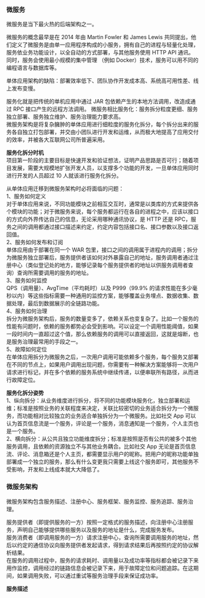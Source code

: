 
### 微服务
微服务是当下最火热的后端架构之一。  

微服务的概念最早是在 2014 年由 Martin Fowler 和 James Lewis 共同提出，他们定义了微服务是由单一应用程序构成的小服务，拥有自己的进程与轻量化处理，服务依业务功能设计，以全自动的方式部署，与其他服务使用 HTTP API 通讯。同时，服务会使用最小规模的集中管理 （例如 Docker）技术，服务可以用不同的编程语言与数据库等。  

单体应用架构的缺陷：部署效率低下、团队协作开发成本高、系统高可用性差、线上发布变慢。  

服务化就是把传统的单机应用中通过 JAR 包依赖产生的本地方法调用，改造成通过 RPC 接口产生的远程方法调用。
微服务相比服务化：服务拆分粒度更细、服务独立部署、服务独立维护、服务治理能力要求高。  
微服务架构是将复杂臃肿的单体应用进行细粒度的服务化拆分，每个拆分出来的服务各自独立打包部署，并交由小团队进行开发和运维，从而极大地提高了应用交付的效率，并被各大互联网公司所普遍采用。  

**服务化拆分时机**  
项目第一阶段的主要目标是快速开发和验证想法，证明产品思路是否可行；随着项目发展，需要大规模地扩张开发人员，以支撑多个功能的开发，一旦单体应用同时进行开发的人员超过 10 人就该进行服务化拆分。  

从单体应用迁移到微服务架构时必将面临的问题：  
1、服务如何定义  
对于单体应用来说，不同功能模块之前相互交互时，通常是以类库的方式来提供各个模块的功能；对于微服务来说，每个服务都运行在各自的进程之中，应该以接口的方式向外界传达自己的信息，无论采用哪种通讯协议，是 HTTP 还是 RPC，服务之间的调用都通过接口描述来约定，约定内容包括接口名、接口参数以及接口返回值。  
2、服务如何发布和订阅  
单体应用由于部署在同一个 WAR 包里，接口之间的调用属于进程内的调用；拆分为微服务独立部署后，服务提供者该如何对外暴露自己的地址，服务调用者通过注册中心（类似登记处的地方，能够记录每个服务提供者的地址以供服务调用者查询）查询所需要调用的服务的地址。  
3、服务如何监控  
QPS（调用量）、AvgTime（平均耗时）以及 P999（99.9% 的请求性能在多少毫秒以内）等这些指标需要一种通用的监控方案，能够覆盖业务埋点、数据收集、数据处理，最后到数据展示的全链路功能。  
4、服务如何治理  
拆分为微服务架构后，服务的数量变多了，依赖关系也变复杂了。比如一个服务的性能有问题时，依赖的服务都势必会受到影响。可以设定一个调用性能阈值，如果一段时间内一直超过这个值，那么依赖服务的调用可以直接返回，这就是熔断，也是服务治理最常用的手段之一。  
5、故障如何定位  
在单体应用拆分为微服务之后，一次用户调用可能依赖多个服务，每个服务又部署在不同的节点上，如果用户调用出现问题，你需要有一种解决方案能够将一次用户请求进行标记，并在多个依赖的服务系统中继续传递，以便串联所有路径，从而进行故障定位。  

**服务化拆分姿势**  
1、纵向拆分：从业务维度进行拆分，将不同的功能模块服务化，独立部署和运维；标准是按照业务的关联程度来决定，关联比较密切的业务适合拆分为一个微服务，而功能相对比较独立的业务适合单独拆分为一个微服务。比如社交 App 可以认为首页信息流是一个服务，评论是一个服务，消息通知是一个服务，个人主页也是一个服务。  
2、横向拆分：从公共且独立功能维度拆分；标准是按照是否有公共的被多个其他服务调用，且依赖的资源独立不与其他业务耦合。比如社交 App 无论是首页信息流、评论、消息箱还是个人主页，都需要显示用户的昵称。把用户的昵称功能单独部署成一个独立的服务，那么有什么变更我只需要上线这个服务即可，其他服务不受影响，开发和上线成本就大大降低了。  

### 微服务架构
微服务架构包含服务描述、注册中心、服务框架、服务监控、服务追踪、服务治理。  

服务提供者（即提供服务的一方）按照一定格式的服务描述，向注册中心注册服务，声明自己能够提供哪些服务以及服务的地址是什么，完成服务发布。  
服务消费者（即调用服务的一方）请求注册中心，查询所需要调用服务的地址，然后以约定的通信协议向服务提供者发起请求，得到请求结果后再按照约定的协议解析结果。  
在服务的调用过程中，服务的请求耗时、调用量以及成功率等指标都会被记录下来用作监控，调用经过的链路信息会被记录下来，用于故障定位和问题追踪。在这期间，如果调用失败，可以通过重试等服务治理手段来保证成功率。  

**服务描述**  
